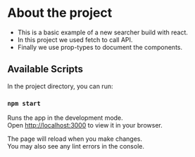 # About the project
- This is a basic example of a new searcher build with react.
- In this project we used fetch to call API.
- Finally we use prop-types to document the components.

## Available Scripts

In the project directory, you can run:

### `npm start`

Runs the app in the development mode.\
Open [http://localhost:3000](http://localhost:3000) to view it in your browser.

The page will reload when you make changes.\
You may also see any lint errors in the console.